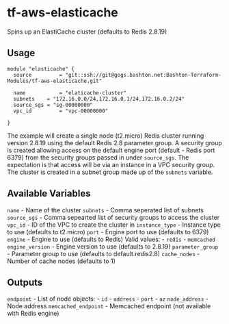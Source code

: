 # tf-aws-elasticache

Spins up an ElastiCache cluster (defaults to Redis 2.8.19)

## Usage

```
module "elasticache" {
  source 		 = "git::ssh://git@gogs.bashton.net:Bashton-Terraform-Modules/tf-aws-elasticache.git"

  name 			 = "elaticache-cluster"
  subnets 	 = "172.16.0.0/24,172.16.0.1/24,172.16.0.2/24"
  source_sgs = "sg-00000000"
  vpc_id 		 = "vpc-00000000"

}
```

The example will create a single node (t2.micro) Redis cluster running version
2.8.19 using the default Redis 2.8 parameter group. A security group is created
allowing access on the default engine port (default - Redis port 6379) from the
security groups passed in under `source_sgs`. The expectation is that access
will be via an instance in a VPC security group. The cluster is created in a
subnet group made up of the `subnets` variable.

## Available Variables
`name` - Name of the cluster
`subnets` - Comma seperated list of subnets
`source_sgs` - Comma sepearted list of security groups to access the cluster
`vpc_id` - ID of the VPC to create the cluster in
`instance_type` - Instance type to use (defaults to t2.micro)
`port` - Engine port to use (defaults to 6379)
`engine` - Engine to use (defaults to Redis)
	Valid values:
	- `redis`
	- `memcached`
`engine_version` - Engine version to use (defaults to 2.8.19)
`parameter_group` - Parameter group to use (defaults to default.redis2.8)
`cache_nodes` - Number of cache nodes (defaults to 1)

## Outputs
`endpoint` - List of node objects:
	- `id`
	- `address`
	- `port`
	- `az`
`node_address` - Node address
`memcached_endpoint` - Memcached endpoint (not available with Redis engine)
